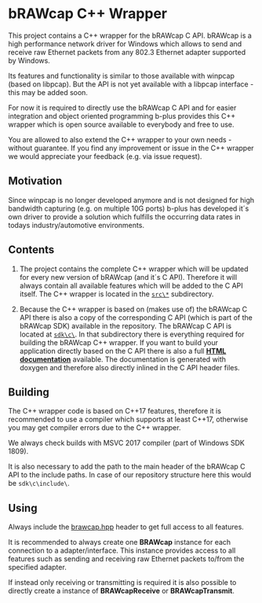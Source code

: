 # bRAWcap C++ Wrapper

This project contains a C++ wrapper for the bRAWcap C API.
bRAWcap is a high performance network driver for Windows which allows to send and receive raw Ethernet packets
from any 802.3 Ethernet adapter supported by Windows.

Its features and functionality is similar to those available with winpcap (based on libpcap).
But the API is not yet available with a libpcap interface - this may be added soon.

For now it is required to directly use the bRAWcap C API and for easier integration and object oriented programming
b-plus provides this C++ wrapper which is open source available to everybody and free to use.

You are allowed to also extend the C++ wrapper to your own needs - without guarantee.
If you find any improvement or issue in the C++ wrapper we would appreciate your feedback (e.g. via issue request).

## Motivation

Since winpcap is no longer developed anymore and is not designed for high bandwidth capturing (e.g. on multiple 10G ports)
b-plus has developed it´s own driver to provide a solution which fulfills the occurring data rates in todays
industry/automotive environments.

## Contents

1. The project contains the complete C++ wrapper which will be updated for every new version of bRAWcap (and it´s C API).
   Therefore it will always contain all available features which will be added to the C API itself.
   The C++ wrapper is located in the [`src\*`](https://github.com/bplus-group/bRAWcap-CPP-Wrapper/tree/main/src) subdirectory.

1. Because the C++ wrapper is based on (makes use of) the bRAWcap C API there is also a copy of the corresponding
   C API (which is part of the bRAWcap SDK) available in the repository.
   The bRAWcap C API is located at [`sdk\c\`](https://github.com/bplus-group/bRAWcap-CPP-Wrapper/tree/main/sdk/c).
   In that subdirectory there is everything required for building the bRAWcap C++ wrapper.
   If you want to build your application directly based on the C API there is also a full
   [**HTML documentation**](https://htmlpreview.github.io/?https://github.com/bplus-group/bRAWcap-CPP-Wrapper/blob/main/sdk/c/doc/html/index.html) available.
   The documentation is generated with doxygen and therefore also directly inlined in the C API header files.

## Building

The C++ wrapper code is based on C++17 features, therefore it is recommended to use a compiler
which supports at least C++17, otherwise you may get compiler errors due to the C++ wrapper.

We always check builds with MSVC 2017 compiler (part of Windows SDK 1809).

It is also necessary to add the path to the main header of the bRAWcap C API to the include paths.
In case of our repository structure here this would be `sdk\c\include\`.

## Using

Always include the [brawcap.hpp](https://github.com/bplus-group/bRAWcap-CPP-Wrapper/blob/main/src/brawcap.hpp)
header to get full access to all features.

It is recommended to always create one **BRAWcap** instance for each connection to a adapter/interface.
This instance provides access to all features such as sending and receiving raw Ethernet packets
to/from the specified adapter.

If instead only receiving or transmitting is required it is also possible to directly create a instance of
**BRAWcapReceive** or **BRAWcapTransmit**.
